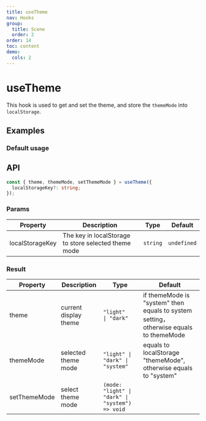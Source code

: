 ```yaml
---
title: useTheme
nav: Hooks
group:
  title: Scene
  order: 2
order: 14
toc: content
demo:
  cols: 2
---
```


# useTheme

This hook is used to get and set the theme, and store the `themeMode` into `localStorage`.

## Examples

### Default usage

<code src="./demo/demo1.tsx"></code>

## API

```typescript
const { theme, themeMode, setThemeMode } = useTheme({
  localStorageKey?: string;
});
```

### Params

| Property        | Description                                           | Type     | Default   |
| --- | --- | --- | --- |
| localStorageKey | The key in localStorage to store selected theme mode | `string` | `undefined` |

### Result

| Property     | Description           | Type                                            | Default                                                                               |
| --- | --- | --- | --- |
| theme        | current display theme | `"light"   \| "dark"`                           | if themeMode is "system" then equals to system setting，otherwise equals to themeMode |
| themeMode    | selected theme mode   | `"light" \| "dark" \| "system"`                 | equals to localStorage "themeMode", otherwise equals to "system"                      |
| setThemeMode | select theme mode     | `(mode: "light" \| "dark" \| "system") => void` |                                                                                       |
